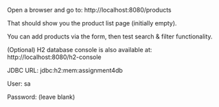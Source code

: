 
Open a browser and go to:
http://localhost:8080/products

That should show you the product list page (initially empty).

You can add products via the form, then test search & filter functionality.

(Optional) H2 database console is also available at:
http://localhost:8080/h2-console

JDBC URL: jdbc:h2:mem:assignment4db

User: sa

Password: (leave blank)
